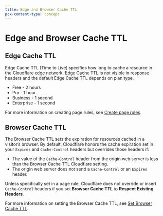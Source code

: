 ```yaml
---
title: Edge and Browser Cache TTL
pcx-content-type: concept
---
```


# Edge and Browser Cache TTL

## Edge Cache TTL

Edge Cache TTL (Time to Live) specifies how long to cache a resource in the Cloudflare edge network. Edge Cache TTL is not visible in response headers and the default Edge Cache TTL depends on plan type.

- Free - 2 hours
- Pro - 1 hour
- Business - 1 second
- Enterprise - 1 second

For more information on creating page rules, see [Create page rules](/cache/how-to/create-page-rules/).

## Browser Cache TTL

The Browser Cache TTL sets the expiration for resources cached in a visitor’s browser. By default, Cloudflare honors the cache expiration set in your `Expires` and `Cache-Control` headers but overrides those headers if:

- The value of the `Cache-Control` header from the origin web server is less than the Browser Cache TTL Cloudflare setting.
- The origin web server does not send a `Cache-Control` or an `Expires` header.

Unless specifically set in a page rule, Cloudflare does not override or insert `Cache-Control` headers if you set **Browser Cache TTL** to **Respect Existing Headers**.

For more information on setting the Browser Cache TTL, see [Set Browser Cache TTL](/cache/how-to/set-browser-ttl/).
